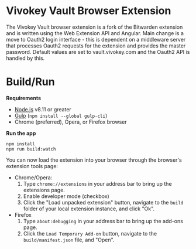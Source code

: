 
# Vivokey Vault Browser Extension

The Vivokey Vault browser extension is a fork of the Bitwarden extension and is written using the Web Extension API and Angular. Main change is a move to Oauth2 login interface - this is dependent on a middleware server that processes Oauth2 requests for the extension and provides the master password. Default values are set to vault.vivokey.com and the Oauth2 API is handled by this.


# Build/Run

**Requirements**

- [Node.js](https://nodejs.org) v8.11 or greater
- [Gulp](https://gulpjs.com/) (`npm install --global gulp-cli`)
- Chrome (preferred), Opera, or Firefox browser

**Run the app**

```
npm install
npm run build:watch
```

You can now load the extension into your browser through the browser's extension tools page:

- Chrome/Opera:
  1. Type `chrome://extensions` in your address bar to bring up the extensions page.
  2. Enable developer mode (checkbox)
  3. Click the "Load unpacked extension" button, navigate to the `build` folder of your local extension instance, and click "Ok".
- Firefox
  1. Type `about:debugging` in your address bar to bring up the add-ons page.
  2. Click the `Load Temporary Add-on` button, navigate to the `build/manifest.json` file, and "Open".

